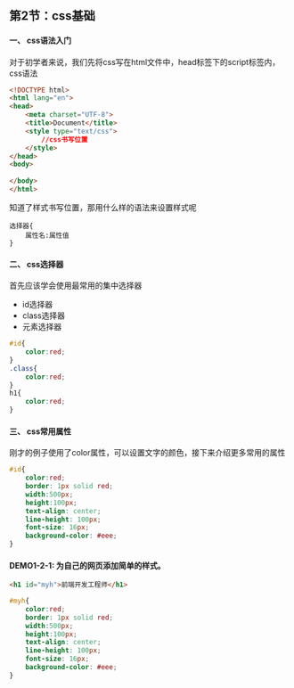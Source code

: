 ## 第2节：css基础

#### 一、 css语法入门

对于初学者来说，我们先将css写在html文件中，head标签下的script标签内，css语法
``` html
<!DOCTYPE html>
<html lang="en">
<head>
    <meta charset="UTF-8">
    <title>Document</title>
    <style type="text/css">
        //css书写位置
    </style>
</head>
<body>
    
</body>
</html>
```

知道了样式书写位置，那用什么样的语法来设置样式呢
```
选择器{
    属性名:属性值
}
```

#### 二、 css选择器
首先应该学会使用最常用的集中选择器
* id选择器
* class选择器
* 元素选择器
``` css
#id{
    color:red;
}
.class{
    color:red;
}
h1{
    color:red;
}
```

#### 三、 css常用属性
刚才的例子使用了color属性，可以设置文字的颜色，接下来介绍更多常用的属性
``` css
#id{
    color:red;
    border: 1px solid red;
    width:500px;
    height:100px;
    text-align: center;
    line-height: 100px;
    font-size: 16px;
    background-color: #eee;
}
```

#### DEMO1-2-1: 为自己的网页添加简单的样式。

``` html
<h1 id="myh">前端开发工程师</h1>
```

``` css
#myh{
    color:red;
    border: 1px solid red;
    width:500px;
    height:100px;
    text-align: center;
    line-height: 100px;
    font-size: 16px;
    background-color: #eee;
}
```
